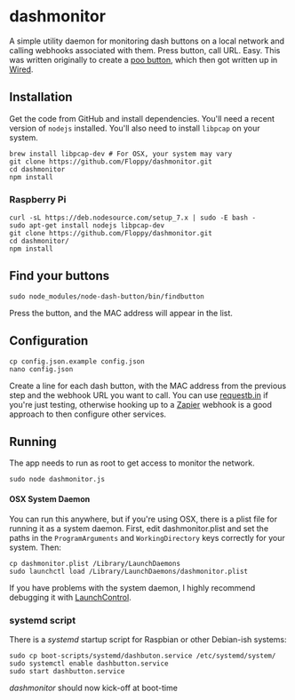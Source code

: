 # dashmonitor

A simple utility daemon for monitoring dash buttons on a local network and calling webhooks associated with them. Press button, call URL. Easy. This was written originally to create a [poo button](https://floppy.org.uk/blog/2016/11/20/the-poo-button/), which then got written up in [Wired](http://www.wired.co.uk/article/amazon-dash-hack-poo-button-internet-of-things).

## Installation

Get the code from GitHub and install dependencies. You'll need a recent version of `nodejs` installed. You'll also need to install `libpcap` on your system.

```
brew install libpcap-dev # For OSX, your system may vary
git clone https://github.com/Floppy/dashmonitor.git
cd dashmonitor
npm install
```

### Raspberry Pi
```
curl -sL https://deb.nodesource.com/setup_7.x | sudo -E bash -
sudo apt-get install nodejs libpcap-dev
git clone https://github.com/Floppy/dashmonitor.git
cd dashmonitor/
npm install
```

## Find your buttons

```
sudo node_modules/node-dash-button/bin/findbutton
```

Press the button, and the MAC address will appear in the list.

## Configuration

```
cp config.json.example config.json
nano config.json
```

Create a line for each dash button, with the MAC address from the previous step
and the webhook URL you want to call. You can use [requestb.in](https://requestb.in) if you're just testing, otherwise hooking up to a [Zapier](https://zapier.com) webhook is a good approach to then configure other services.

## Running

The app needs to run as root to get access to monitor the network.

```
sudo node dashmonitor.js
```

#### OSX System Daemon

You can run this anywhere, but if you're using OSX, there is a plist file for running it as a system daemon. First, edit dashmonitor.plist and set the paths in the `ProgramArguments` and `WorkingDirectory` keys correctly for your system. Then:

```
cp dashmonitor.plist /Library/LaunchDaemons
sudo launchctl load /Library/LaunchDaemons/dashmonitor.plist
```

If you have problems with the system daemon, I highly recommend debugging it with [LaunchControl](http://www.soma-zone.com/LaunchControl/).

### systemd script

There is a _systemd_ startup script for Raspbian or other Debian-ish systems:

    sudo cp boot-scripts/systemd/dashbuton.service /etc/systemd/system/
    sudo systemctl enable dashbutton.service
    sudo start dashbutton.service

_dashmonitor_ should now kick-off at boot-time
